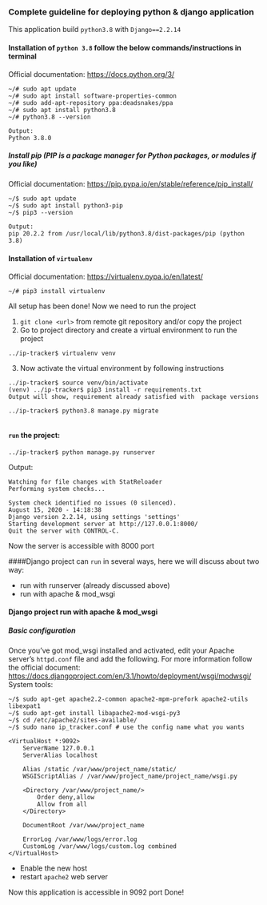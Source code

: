 ### Complete guideline for deploying python & django application
This application build ```python3.8``` with ```Django==2.2.14```
  
#### Installation of ```python 3.8``` follow the below commands/instructions in terminal
Official documentation: https://docs.python.org/3/
```
~/# sudo apt update
~/# sudo apt install software-properties-common
~/# sudo add-apt-repository ppa:deadsnakes/ppa
~/# sudo apt install python3.8
~/# python3.8 --version

Output:
Python 3.8.0
````

##### Install pip (PIP is a package manager for Python packages, or modules if you like)
Official documentation: https://pip.pypa.io/en/stable/reference/pip_install/
```
~/$ sudo apt update
~/$ sudo apt install python3-pip
~/$ pip3 --version

Output:
pip 20.2.2 from /usr/local/lib/python3.8/dist-packages/pip (python 3.8)
```
#### Installation of ```virtualenv``` 
Official documentation: https://virtualenv.pypa.io/en/latest/
```
~/# pip3 install virtualenv
```

All setup has been done! Now we need to run the project
1. ```git clone <url>``` from remote git repository and/or copy the project
2. Go to project directory and create a virtual environment to run the project
```
../ip-tracker$ virtualenv venv
```
3. Now activate the virtual environment by following instructions 
```
../ip-tracker$ source venv/bin/activate 
(venv) ../ip-tracker$ pip3 install -r requirements.txt
Output will show, requirement already satisfied with  package versions

../ip-tracker$ python3.8 manage.py migrate
 
``` 
#### ```run``` the project:
```
../ip-tracker$ python manage.py runserver
```
Output:
```
Watching for file changes with StatReloader
Performing system checks...

System check identified no issues (0 silenced).
August 15, 2020 - 14:18:38
Django version 2.2.14, using settings 'settings'
Starting development server at http://127.0.0.1:8000/
Quit the server with CONTROL-C.
```
Now the server is accessible with 8000 port

####Django project can ```run``` in several ways, here we will discuss about two way:
* run with runserver (already discussed above)
* run with apache & mod_wsgi

#### Django project run with apache & mod_wsgi
##### Basic configuration
Once you’ve got mod_wsgi installed and activated, edit your Apache server’s ```httpd.conf``` file and add the following. For more information follow the official document: https://docs.djangoproject.com/en/3.1/howto/deployment/wsgi/modwsgi/
System tools:
```
~/$ sudo apt-get apache2.2-common apache2-mpm-prefork apache2-utils libexpat1
~/$ sudo apt-get install libapache2-mod-wsgi-py3
~/$ cd /etc/apache2/sites-available/
~/$ sudo nano ip_tracker.conf # use the config name what you wants
``` 
```
<VirtualHost *:9092>
    ServerName 127.0.0.1
    ServerAlias localhost

    Alias /static /var/www/project_name/static/
    WSGIScriptAlias / /var/www/project_name/project_name/wsgi.py

    <Directory /var/www/project_name/>
        Order deny,allow
        Allow from all
    </Directory>

    DocumentRoot /var/www/project_name
    
    ErrorLog /var/www/logs/error.log
    CustomLog /var/www/logs/custom.log combined
</VirtualHost>
```
* Enable the new host
* restart ```apache2``` web server

Now this application is accessible in 9092 port 
Done! 